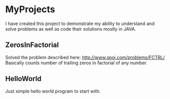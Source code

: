 # MyProjects
I have created this project to demonstrate my ability to understand and solve problems as well as code their solutions mostly in JAVA.

## ZerosInFactorial
Solved the problem described here: http://www.spoj.com/problems/FCTRL/
Basically counts number of trailing zeros in factorial of any number.

## HelloWorld
Just simple hello world program to start with.